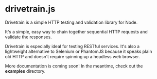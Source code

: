 # drivetrain.js

Drivetrain is a simple HTTP testing and validation library for Node.

It's a simple, easy way to chain together sequential HTTP requests and validate the responses. 

Drivetrain is especially ideal for testing RESTful services. It's also a lightweight alternative to Selenium or PhantomJS 
because it speaks plain old HTTP and doesn't require spinning up a headless web browser.

More documentation is coming soon! In the meantime, check out the **examples** directory.
